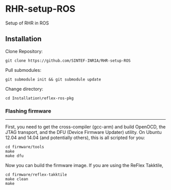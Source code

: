 # RHR-setup-ROS
Setup of RHR in ROS

## Installation

Clone Repository:

```git clone https://github.com/SINTEF-INRIA/RHR-setup-ROS```

Pull submodules:

```git submodule init && git submodule update```

Change directory:

```cd Installation\reflex-ros-pkg```

### Flashing firmware
------
First, you need to get the cross-compiler (gcc-arm) and build OpenOCD, the JTAG transport, and the DFU (Device Firmware Updater) utility. On Ubuntu 12.04 and 14.04 (and potentially others), this is all scripted for you:

    cd firmware/tools 
    make 
    make dfu

Now you can build the firmware image. If you are using the ReFlex Takktile, 

    cd firmware/reflex-takktile
    make clean
    make
